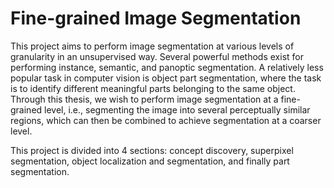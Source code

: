 # Fine-grained Image Segmentation

This project aims to perform image segmentation at various levels of granularity in an unsupervised way. Several powerful methods exist for performing instance, semantic, and panoptic segmentation. A relatively less popular task in computer vision is object part segmentation, where the task is to identify different meaningful parts belonging to the same object. Through this thesis, we wish to perform image segmentation at a fine-grained level, i.e., segmenting the image into several perceptually similar regions, which can then be combined to achieve segmentation at a coarser level. 

This project is divided into 4 sections: concept discovery, superpixel segmentation, object localization and segmentation, and finally part segmentation.



